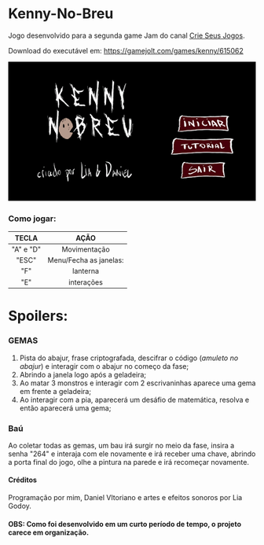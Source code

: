 # Kenny-No-Breu
Jogo desenvolvido para a segunda game Jam do canal [Crie Seus Jogos](https://www.youtube.com/channel/UCXxkw9HWPVXVZsi1oTVvKCQ).

Download do executável em: https://gamejolt.com/games/kenny/615062

<img src="https://github.com/DanielVitoriano/Portfolio/blob/main/imagens/kennynobreu.png" />

### Como jogar: 
TECLA | AÇÃO
:-----:|:-----:
"A" e "D"|Movimentação
"ESC" |Menu/Fecha as janelas:
"F" |lanterna
"E" |interações
# Spoilers:

### GEMAS
1. Pista do abajur, frase criptografada, descifrar o código (*amuleto no abajur*) e interagir com o abajur no começo da fase;
2. Abrindo a janela logo após a geladeira;
3. Ao matar 3 monstros e interagir com 2 escrivaninhas aparece uma gema em frente a geladeira;
4. Ao interagir com a pia, aparecerá um desáfio de matemática, resolva e então aparecerá uma gema;

### Baú
Ao coletar todas as gemas, um bau irá surgir no meio da fase, insira a senha "264" e interaja com ele novamente e irá receber uma chave, abrindo a porta final do jogo, olhe a pintura na parede e irá recomeçar novamente.

#### Créditos
   Programação por mim, Daniel VItoriano e artes e efeitos sonoros por Lia Godoy.
#### OBS: Como foi desenvolvido em um curto período de tempo, o projeto carece em organização.

